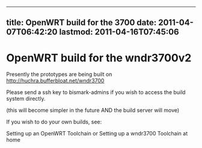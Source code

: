 
---
title: OpenWRT build for the 3700
date: 2011-04-07T06:42:20
lastmod: 2011-04-16T07:45:06
---
OpenWRT build for the wndr3700v2
================================

Presently the prototypes are being built on
http://huchra.bufferbloat.net/wndr3700

Please send a ssh key to bismark-admins if you wish to access the build
system directly.

(this will become simpler in the future AND the build server will move)

If you wish to do your own builds, see:

<link>Setting up an OpenWRT Toolchain</link> or <link>Setting up a
wndr3700 Toolchain at home</link>
